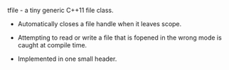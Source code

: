 tfile - a tiny generic C++11 file class.

* Automatically closes a file handle when it leaves scope.

* Attempting to read or write a file that is fopened in the wrong mode is caught
  at compile time.

* Implemented in one small header.
